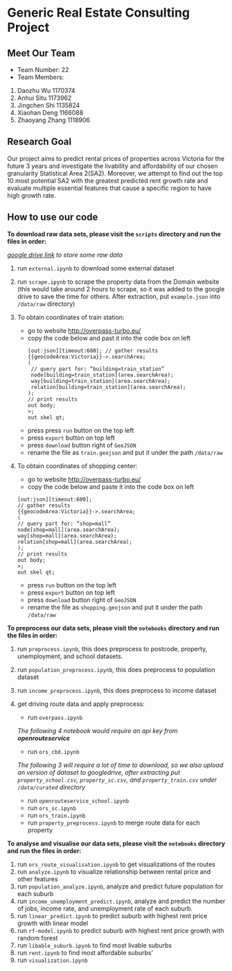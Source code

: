 # Generic Real Estate Consulting Project

## Meet Our Team

- Team Number: 22
- Team Members: 
1. Daozhu Wu 1170374
2. Anhui Situ 1173962
3. Jingchen Shi 1135824
4. Xiaohan Deng 1166088
5. Zhaoyang Zhang 1118906


## Research Goal

Our project aims to predict rental prices of properties across Victoria for the future 3 years and investigate the livability and affordability of our chosen granularity Statistical Area 2(SA2). Moreover, we attempt to find out the top 10 most potential SA2 with the greatest predicted rent growth rate and evaluate multiple essential features that cause a specific region to have high growth rate.

## How to use our code

**To download raw data sets, please visit the `scripts` directory and run the files in order:**

*[google drive link]() to store some raw data*

1. run ```external.ipynb``` to download some external dataset
2. run ```scrape.ipynb``` to scrape the property data from the Domain website (this would take around 2 hours to scrape, so it was added to the google drive to save the time for others. After extraction, put ```example.json``` into ```/data/raw``` directory)
3. To obtain coordinates of train station:
   - go to website http://overpass-turbo.eu/
   - copy the code below and past it into the code box on left
     ```
     [out:json][timeout:600]; // gather results
     {{geocodeArea:Victoria}}->.searchArea;
     (
      // query part for: “building=train_station”
      node[building=train_station](area.searchArea);
      way[building=train_station](area.searchArea);
      relation[building=train_station](area.searchArea);
     );
     // print results
     out body;
     >;
     out skel qt; 
     ```
   - press press ```run``` button on the top left
   - press ```export``` button on top left
   - press ```download``` button right of ```GeoJSON```
   - rename the file as ```train.geojson``` and put it under the path ```/data/raw```

4. To obtain coordinates of shopping center:
   - go to website http://overpass-turbo.eu/
   - copy the code below and paste it into the code box on left
   
   ```
   [out:json][timeout:600];
   // gather results
   {{geocodeArea:Victoria}}->.searchArea;
   (
   // query part for: “shop=mall”
   node[shop=mall](area.searchArea);
   way[shop=mall](area.searchArea);
   relation[shop=mall](area.searchArea);
   );
   // print results
   out body;
   >;
   out skel qt;
   ```
  
   - press ```run``` button on the top left
   - press ```export``` button on top left
   - press ```download``` button right of ```GeoJSON```
   - rename the file as ```shopping.geojson``` and put it under the path ```/data/raw```


**To preprocess our data sets, please visit the `notebooks` directory and run the files in order:**

1. run ```preprocess.ipynb```, this does preprocess to postcode, property, unemployment, and school datasets.
2. run ```population_preprocess.ipynb```, this does preprocess to population dataset
3. run ```income_preprocess.ipynb```, this does preprocess to income dataset
4. get driving route data and apply preprocess:
	 - run ```overpass.ipynb```
	 
   _The following 4 notebook would require an api key from_ ***openrouteservice***
   
   - run ```ors_cbd.ipynb```
   
	_The following 3 will require a lot of time to download, so we also upload an version of dataset to googledrive, after extracting put ```property_school.csv```, ```property_sc.csv```, and ```property_train.csv``` under ```/data/curated``` directory_
   
	  - run ```openrouteservice_school.ipynb```
    - run ```ors_sc.ipynb```
    - run ```ors_train.ipynb```
    - run ```property_preprocess.ipynb``` to merge route data for each property

**To analyse and visualise our data sets, please visit the `notebooks` directory and run the files in order:**

1. run ```ors_route_visualisation.ipynb``` to get visualizations of the routes
2. run ```analyze.ipynb``` to visualize relationship between rental price and other features
3. run ```population_analyze.ipynb```, analyze and predict future population for each suburb
4. run ```income_unemployment_predict.ipynb```, analyze and predict the number of jobs, income rate, and unemployment rate of each suburb.
5. run ```linear_predict.ipynb``` to predict suburb with highest rent price growth with linear model
6. run ```rf-model.ipynb``` to predict suburb with highest rent price growth with random forest
7. run ```libable_suburb.ipynb``` to find most livable suburbs
8. run ```rent.ipynb``` to find most affordable suburbs’
9. run ```visualization.ipynb```


